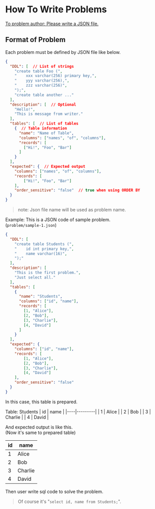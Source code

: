# How To Write Problems

<u>To problem author: Please write a JSON file.</u>  

## Format of Problem

Each problem must be defined by JSON file like below.

```json
{
  "DDL": [  // List of strings
    "create table Foo (",
    "    xxx varchar(256) primary key,",
    "    yyy varchar(256),",
    "    zzz varchar(256)",
    ");",
    "create table another ..."
  ],
  "description": [  // Optional
    "Hello!",
    "This is message from writer."
  ],
  "tables": [  // List of tables
    {  // Table information
      "name": "Name of Table",
      "columns": ["names", "of", "columns"],
      "records": [
        ["Hi!", "Foo", "Bar"]
      ]
    }
  ],
  "expected": {  // Expected output
    "columns": ["names", "of", "columns"],
    "records": [
        ["Hi!", "Foo", "Bar"]
    ],
    "order_sensitive": "false"  // true when using ORDER BY
  }
}
```

> note: Json file name will be used as problem name.

Example: This is a JSON code of sample problem.  
(`problem/sample-1.json`)

```json
{
  "DDL": [
    "create table Students (",
    "    id int primary key,",
    "    name varchar(16)",
    ");"
  ],
  "description": [
    "This is the first problem.",
    "Just select all."
  ],
  "tables": [
    {
      "name": "Students",
      "columns": ["id", "name"],
      "records": [
        [1, "Alice"],
        [2, "Bob"],
        [3, "Charlie"],
        [4, "David"]
      ]
    }
  ],
  "expected": {
    "columns": ["id", "name"],
    "records": [
        [1, "Alice"],
        [2, "Bob"],
        [3, "Charlie"],
        [4, "David"]
    ],
    "order_sensitive": "false"
  }
}
```

In this case, this table is prepared.

Table: Students
| id | name    |
|----|---------|
| 1  | Alice   |
| 2  | Bob     |
| 3  | Charlie |
| 4  | David   |

And expected output is like this.  
(Now it's same to prepared table)

| id | name    |
|----|---------|
| 1  | Alice   |
| 2  | Bob     |
| 3  | Charlie |
| 4  | David   |

Then user write sql code to solve the problem.  
> Of course it's "`select id, name from Students;`".
